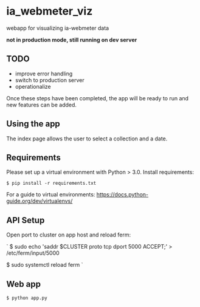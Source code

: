 # ia_webmeter_viz

webapp for visualizing ia-webmeter data

**not in production mode, still running on dev server**

## TODO

- improve error handling
- switch to production server
- operationalize

Once these steps have been completed, the app will be ready to run and new
features can be added.

## Using the app

The index page allows the user to select a collection and a date. 
## Requirements

Please set up a virtual environment with Python > 3.0. Install requirements:

`$ pip install -r requirements.txt`

For a guide to virtual environments: https://docs.python-guide.org/dev/virtualenvs/

## API Setup

Open port to cluster on app host and reload ferm:

` $ sudo echo 'saddr $CLUSTER proto tcp dport 5000 ACCEPT;' > /etc/ferm/input/5000

$ sudo systemctl reload ferm `

## Web app

`$ python app.py `
